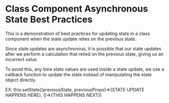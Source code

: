 # Class Component Asynchronous State Best Practices

This is a demonstration of best practices for updating state in a class component when the state update relies on the previous state.

Since state updates are asynchronous, it is possible that our state updates after we perform a calculation that relied on the previous state, giving us an incorrect value.

To avoid this, any time state values are used inside a state update, we use a callback function to update the state instead of manipulating the state object directly. 

EX: this.setState((previousState, previousProps)=>{STATE UPDATE HAPPENS HERE}, ()=>{THIS HAPPENS NEXT})
